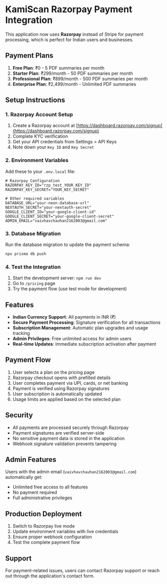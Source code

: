 # KamiScan Razorpay Payment Integration

This application now uses **Razorpay** instead of Stripe for payment processing, which is perfect for Indian users and businesses.

## Payment Plans

1. **Free Plan**: ₹0 - 5 PDF summaries per month
2. **Starter Plan**: ₹299/month - 50 PDF summaries per month
3. **Professional Plan**: ₹899/month - 500 PDF summaries per month  
4. **Enterprise Plan**: ₹2,499/month - Unlimited PDF summaries

## Setup Instructions

### 1. Razorpay Account Setup

1. Create a Razorpay account at [https://dashboard.razorpay.com/signup](https://dashboard.razorpay.com/signup)
2. Complete KYC verification
3. Get your API credentials from Settings > API Keys
4. Note down your `Key ID` and `Key Secret`

### 2. Environment Variables

Add these to your `.env.local` file:

```env
# Razorpay Configuration
RAZORPAY_KEY_ID="rzp_test_YOUR_KEY_ID"
RAZORPAY_KEY_SECRET="YOUR_KEY_SECRET"

# Other required variables
DATABASE_URL="your-neon-database-url"
NEXTAUTH_SECRET="your-nextauth-secret"
GOOGLE_CLIENT_ID="your-google-client-id"
GOOGLE_CLIENT_SECRET="your-google-client-secret"
ADMIN_EMAIL="vaivhavchauhan2162003@gmail.com"
```

### 3. Database Migration

Run the database migration to update the payment schema:

```bash
npx prisma db push
```

### 4. Test the Integration

1. Start the development server: `npm run dev`
2. Go to `/pricing` page
3. Try the payment flow (use test mode for development)

## Features

- **Indian Currency Support**: All payments in INR (₹)
- **Secure Payment Processing**: Signature verification for all transactions
- **Subscription Management**: Automatic plan upgrades and usage tracking
- **Admin Privileges**: Free unlimited access for admin users
- **Real-time Updates**: Immediate subscription activation after payment

## Payment Flow

1. User selects a plan on the pricing page
2. Razorpay checkout opens with prefilled details
3. User completes payment via UPI, cards, or net banking
4. Payment is verified using Razorpay signatures
5. User subscription is automatically updated
6. Usage limits are applied based on the selected plan

## Security

- All payments are processed securely through Razorpay
- Payment signatures are verified server-side
- No sensitive payment data is stored in the application
- Webhook signature validation prevents tampering

## Admin Features

Users with the admin email (`vaivhavchauhan2162003@gmail.com`) automatically get:
- Unlimited free access to all features
- No payment required
- Full administrative privileges

## Production Deployment

1. Switch to Razorpay live mode
2. Update environment variables with live credentials
3. Ensure proper webhook configuration
4. Test the complete payment flow

## Support

For payment-related issues, users can contact Razorpay support or reach out through the application's contact form.
